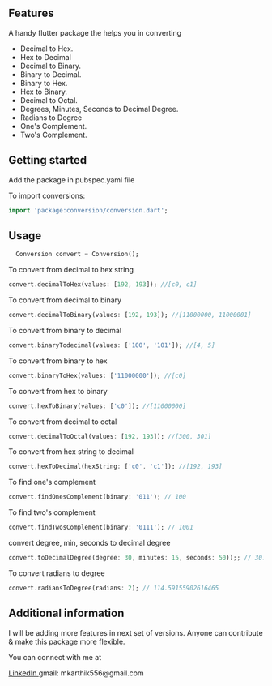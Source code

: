 <!--
This README describes the package. If you publish this package to pub.dev,
this README's contents appear on the landing page for your package.

For information about how to write a good package README, see the guide for
[writing package pages](https://dart.dev/guides/libraries/writing-package-pages).

For general information about developing packages, see the Dart guide for
[creating packages](https://dart.dev/guides/libraries/create-library-packages)
and the Flutter guide for
[developing packages and plugins](https://flutter.dev/developing-packages).
-->

## Features

A handy flutter package the helps you in converting

- Decimal to Hex.
- Hex to Decimal
- Decimal to Binary.
- Binary to Decimal.
- Binary to Hex.
- Hex to Binary.
- Decimal to Octal.
- Degrees, Minutes, Seconds to Decimal Degree.
- Radians to Degree
- One's Complement.
- Two's Complement.

## Getting started

Add the package in pubspec.yaml file

To import conversions:

```dart
import 'package:conversion/conversion.dart';
```

## Usage

```dart
  Conversion convert = Conversion();
```

To convert from decimal to hex string

```dart
convert.decimalToHex(values: [192, 193]); //[c0, c1]
```

To convert from decimal to binary

```dart
convert.decimalToBinary(values: [192, 193]); //[11000000, 11000001]
```

To convert from binary to decimal

```dart
convert.binaryTodecimal(values: ['100', '101']); //[4, 5]
```

To convert from binary to hex

```dart
convert.binaryToHex(values: ['11000000']); //[c0]
```

To convert from hex to binary

```dart
convert.hexToBinary(values: ['c0']); //[11000000]
```

To convert from decimal to octal

```dart
convert.decimalToOctal(values: [192, 193]); //[300, 301]
```

To convert from hex string to decimal

```dart
convert.hexToDecimal(hexString: ['c0', 'c1']); //[192, 193]
```

To find one's complement

```dart
convert.findOnesComplement(binary: '011'); // 100
```

To find two's complement

```dart
convert.findTwosComplement(binary: '0111'); // 1001
```

convert degree, min, seconds to decimal degree

```dart
convert.toDecimalDegree(degree: 30, minutes: 15, seconds: 50));; // 30.26388888888889
```

To convert radians to degree

```dart
convert.radiansToDegree(radians: 2); // 114.59155902616465
```

## Additional information

I will be adding more features in next set of versions.
Anyone can contribute & make this package more flexible.

You can connect with me at

<div id="badges">
  <a href="https://www.linkedin.com/in/karthik-m-68374a170/">
  LinkedIn
  </a>
  
<a>
  gmail: mkarthik556@gmail.com
  </a>
  </div>
